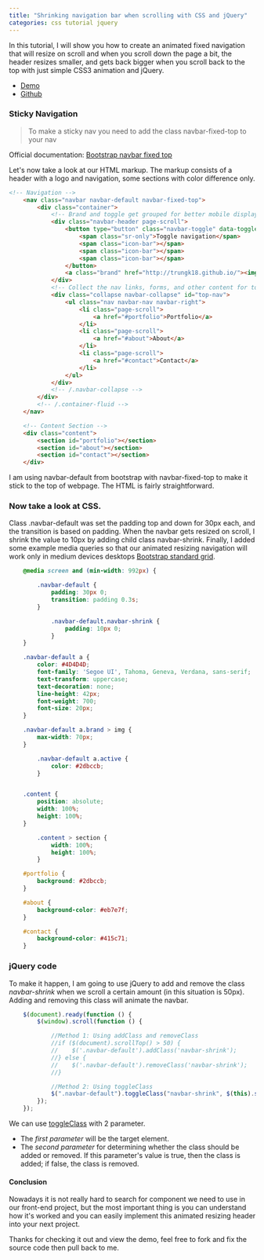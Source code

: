 ```yaml
---
title: "Shrinking navigation bar when scrolling with CSS and jQuery"
categories: css tutorial jquery
---
```


In this tutorial, I will show you how to create an animated fixed navigation that will resize on scroll and when you scroll down the page a bit, the header resizes smaller, and gets back bigger when you scroll back to the top with just simple CSS3 animation and jQuery.

- [Demo](http://trungk18.github.io/Resizing-Header-On-Scroll)
- [Github](https://github.com/trungk18/Resizing-Header-On-Scroll)

### Sticky Navigation

> To make a sticky nav you need to add the class navbar-fixed-top to your nav

Official documentation: [Bootstrap navbar fixed top](http://getbootstrap.com/components/#navbar-fixed-top)
 
Let's now take a look at our HTML markup. The markup consists of a header with a logo and navigation, some sections with color difference only. 

```html
<!-- Navigation -->
    <nav class="navbar navbar-default navbar-fixed-top">
        <div class="container">
            <!-- Brand and toggle get grouped for better mobile display -->
            <div class="navbar-header page-scroll">
                <button type="button" class="navbar-toggle" data-toggle="collapse" data-target="#top-nav">
                    <span class="sr-only">Toggle navigation</span>
                    <span class="icon-bar"></span>
                    <span class="icon-bar"></span>
                    <span class="icon-bar"></span>
                </button>
                <a class="brand" href="http://trungk18.github.io/"><img src="trungk18.png" class="img-responsive" title="trungk18" /></a>
            </div>
            <!-- Collect the nav links, forms, and other content for toggling -->
            <div class="collapse navbar-collapse" id="top-nav">
                <ul class="nav navbar-nav navbar-right">
                    <li class="page-scroll">
                        <a href="#portfolio">Portfolio</a>
                    </li>
                    <li class="page-scroll">
                        <a href="#about">About</a>
                    </li>
                    <li class="page-scroll">
                        <a href="#contact">Contact</a>
                    </li>
                </ul>
            </div>
            <!-- /.navbar-collapse -->
        </div>
        <!-- /.container-fluid -->
    </nav>

    <!-- Content Section -->
    <div class="content">
        <section id="portfolio"></section>
        <section id="about"></section>
        <section id="contact"></section>
    </div>
```

I am using navbar-default from bootstrap with navbar-fixed-top to make it stick to the top of webpage. The HTML is fairly straightforward. 

### Now take a look at CSS.

Class .navbar-default was set the padding top and down for 30px each, and the transition is based on padding. When the navbar gets resized on scroll, I shrink the value to 10px by adding child class navbar-shrink.
Finally, I added some example media queries so that our animated resizing navigation will work only in medium devices desktops [Bootstrap standard grid](http://getbootstrap.com/css/#grid). 

```css
    @media screen and (min-width: 992px) {

        .navbar-default {
            padding: 30px 0;
            transition: padding 0.3s;
        }

            .navbar-default.navbar-shrink {
                padding: 10px 0;
            }
    }

    .navbar-default a {
        color: #4D4D4D;
        font-family: 'Segoe UI', Tahoma, Geneva, Verdana, sans-serif;
        text-transform: uppercase;
        text-decoration: none;
        line-height: 42px;
        font-weight: 700;
        font-size: 20px;
    }

    .navbar-default a.brand > img {            
        max-width: 70px;
    }

        .navbar-default a.active {
            color: #2dbccb;
        }


    .content {
        position: absolute;
        width: 100%;
        height: 100%;
    }

        .content > section {
            width: 100%;
            height: 100%;
        }

    #portfolio {
        background: #2dbccb;
    }

    #about {
        background-color: #eb7e7f;
    }

    #contact {
        background-color: #415c71;
    }
```

### jQuery code

To make it happen, I am going to use jQuery to add and remove the class *navbar-shrink* when we scroll a certain amount (in this situation is 50px). Adding and removing this class will animate the navbar.

```javascript
    $(document).ready(function () {
        $(window).scroll(function () {

            //Method 1: Using addClass and removeClass
            //if ($(document).scrollTop() > 50) {
            //    $('.navbar-default').addClass('navbar-shrink');
            //} else {
            //    $('.navbar-default').removeClass('navbar-shrink');
            //}

            //Method 2: Using toggleClass
            $(".navbar-default").toggleClass("navbar-shrink", $(this).scrollTop() > 50)
        });
    });
```
We can use [toggleClass](http://api.jquery.com/toggleclass/) with 2 parameter. 
- The *first parameter* will be the target element.
- The *second parameter* for determining whether the class should be added or removed. If this parameter's value is true, then the class is added; if false, the class is removed.

#### Conclusion
Nowadays it is not really hard to search for component we need to use in our front-end project, but the most important thing is you can understand how it's worked and you can easily implement this animated resizing header into your next project.

Thanks for checking it out and view the demo, feel free to fork and fix the source code then pull back to me.